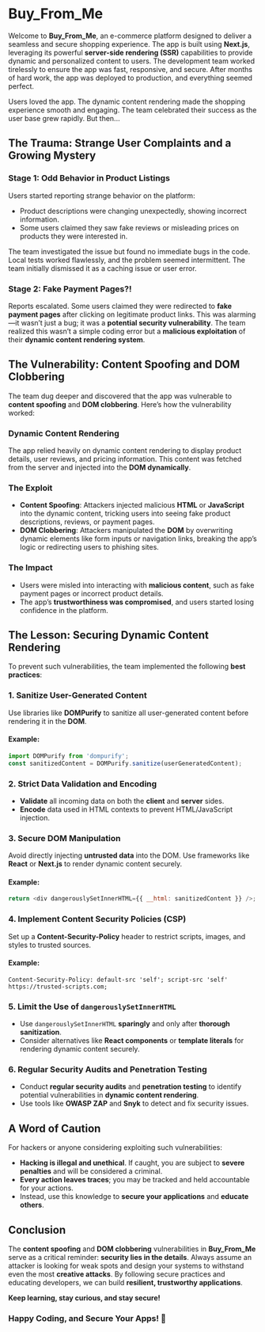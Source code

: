 # Buy_From_Me

Welcome to **Buy_From_Me**, an e-commerce platform designed to deliver a seamless and secure shopping experience. The app is built using **Next.js**, leveraging its powerful **server-side rendering (SSR)** capabilities to provide dynamic and personalized content to users. The development team worked tirelessly to ensure the app was fast, responsive, and secure. After months of hard work, the app was deployed to production, and everything seemed perfect.

Users loved the app. The dynamic content rendering made the shopping experience smooth and engaging. The team celebrated their success as the user base grew rapidly. But then...

## The Trauma: Strange User Complaints and a Growing Mystery

### Stage 1: Odd Behavior in Product Listings
Users started reporting strange behavior on the platform:

- Product descriptions were changing unexpectedly, showing incorrect information.
- Some users claimed they saw fake reviews or misleading prices on products they were interested in.

The team investigated the issue but found no immediate bugs in the code. Local tests worked flawlessly, and the problem seemed intermittent. The team initially dismissed it as a caching issue or user error.

### Stage 2: Fake Payment Pages?!
Reports escalated. Some users claimed they were redirected to **fake payment pages** after clicking on legitimate product links. This was alarming—it wasn’t just a bug; it was a **potential security vulnerability**. The team realized this wasn’t a simple coding error but a **malicious exploitation** of their **dynamic content rendering system**.

## The Vulnerability: Content Spoofing and DOM Clobbering
The team dug deeper and discovered that the app was vulnerable to **content spoofing** and **DOM clobbering**. Here’s how the vulnerability worked:

### Dynamic Content Rendering
The app relied heavily on dynamic content rendering to display product details, user reviews, and pricing information. This content was fetched from the server and injected into the **DOM dynamically**.

### The Exploit
- **Content Spoofing**: Attackers injected malicious **HTML** or **JavaScript** into the dynamic content, tricking users into seeing fake product descriptions, reviews, or payment pages.
- **DOM Clobbering**: Attackers manipulated the **DOM** by overwriting dynamic elements like form inputs or navigation links, breaking the app’s logic or redirecting users to phishing sites.

### The Impact
- Users were misled into interacting with **malicious content**, such as fake payment pages or incorrect product details.
- The app’s **trustworthiness was compromised**, and users started losing confidence in the platform.

## The Lesson: Securing Dynamic Content Rendering
To prevent such vulnerabilities, the team implemented the following **best practices**:

### 1. Sanitize User-Generated Content
Use libraries like **DOMPurify** to sanitize all user-generated content before rendering it in the **DOM**.

#### Example:
```javascript
import DOMPurify from 'dompurify';
const sanitizedContent = DOMPurify.sanitize(userGeneratedContent);
```

### 2. Strict Data Validation and Encoding
- **Validate** all incoming data on both the **client** and **server** sides.
- **Encode** data used in HTML contexts to prevent HTML/JavaScript injection.

### 3. Secure DOM Manipulation
Avoid directly injecting **untrusted data** into the DOM. Use frameworks like **React** or **Next.js** to render dynamic content securely.

#### Example:
```javascript
return <div dangerouslySetInnerHTML={{ __html: sanitizedContent }} />;
```

### 4. Implement Content Security Policies (CSP)
Set up a **Content-Security-Policy** header to restrict scripts, images, and styles to trusted sources.

#### Example:
```plaintext
Content-Security-Policy: default-src 'self'; script-src 'self' https://trusted-scripts.com;
```

### 5. Limit the Use of `dangerouslySetInnerHTML`
- Use `dangerouslySetInnerHTML` **sparingly** and only after **thorough sanitization**.
- Consider alternatives like **React components** or **template literals** for rendering dynamic content securely.

### 6. Regular Security Audits and Penetration Testing
- Conduct **regular security audits** and **penetration testing** to identify potential vulnerabilities in **dynamic content rendering**.
- Use tools like **OWASP ZAP** and **Snyk** to detect and fix security issues.

## A Word of Caution
For hackers or anyone considering exploiting such vulnerabilities:

- **Hacking is illegal and unethical**. If caught, you are subject to **severe penalties** and will be considered a criminal.
- **Every action leaves traces**; you may be tracked and held accountable for your actions.
- Instead, use this knowledge to **secure your applications** and **educate others**.

## Conclusion
The **content spoofing** and **DOM clobbering** vulnerabilities in **Buy_From_Me** serve as a critical reminder: **security lies in the details**. Always assume an attacker is looking for weak spots and design your systems to withstand even the most **creative attacks**. By following secure practices and educating developers, we can build **resilient, trustworthy applications**.

**Keep learning, stay curious, and stay secure!**

### Happy Coding, and Secure Your Apps! 🚀

